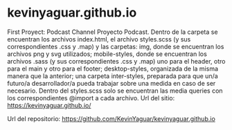 # kevinyaguar.github.io
First Proyect: Podcast Channel
Proyecto Podcast.
Dentro de la carpeta se encuentran los archivos index.html, el archivo styles.scss (y sus correspondientes .css y .map) y las carpetas: 
img, donde se encuentran los archivos png y svg utilizados; mobile-styles, donde se encuentran los archivos .sass (y sus correspondientes .css y .map) 
uno para el header, otro para el main y otro para el footer; desktop-styles, organizada de la misma manera que la anterior; una carpeta inter-styles, 
preparada para que un/a futuro/a desarrollador/a pueda trabajar sobre una medida en caso de ser necesario. 
Dentro del styles.scss solo se encuentran las media queries con los correspondientes @import a cada archivo. 
Url del sitio:
https://kevinyaguar.github.io/

Url del repositorio:
https://github.com/KevinYaguar/kevinyaguar.github.io
